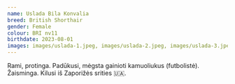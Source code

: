```yaml
---
name: Uslada Bila Konvalia
breed: British Shorthair
gender: Female
colour: BRI nv11
birthdate: 2023-08-01
images: images/uslada-1.jpeg, images/uslada-2.jpeg, images/uslada-3.jpeg
---
```


Rami, protinga. Padūkusi, mėgsta gainioti kamuoliukus (futbolistė). Žaisminga. Kilusi iš Zaporižės srities 🇺🇦.
